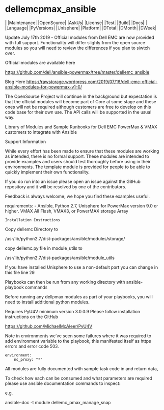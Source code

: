 # dellemcpmax_ansible

| |Maintenance| |OpenSource| |AskUs| |License| |Test| |Build| |Docs|
| |Language| |PyVersions| |Unisphere| |Platform| |DTotal| |DMonth| |DWeek|

Update July 17th 2019 - Official modules from Dell EMC are now provided with full support.  Functionality will differ slighly from the open source modules so you will need to review the differences if you plan to siwtch over.

Official modules are available here

https://github.com/dell/ansible-powermax/tree/master/dellemc_ansible

Blog Here
https://rawstorage.wordpress.com/2019/07/16/dell-emc-official-ansible-modules-for-powermax-v1-0/


The OpenSource Project will continue in the background but expectation is that the official modules will become part of Core at some stage and these ones will not be required although customers are free to develop on this code base for their own use.  The API calls will be supported in the usual way.

Library of Modules and Sample Runbooks for Dell EMC PowerMax &amp; VMAX customers to integrate with Ansible

Support Information

While every effort has been made to ensure that these modules are working as
 intended, there is no formal support.  These modules are intended to 
 provide examples and users should test thoroughly before using in their 
 environments.  The template module is provided for people to be able to 
 quickly implement their own functionality.
 
 If you do run into an issue please open an issue against the GitHub 
 repository and it will be resolved by one of the contributors.
 
 Feedback is always welcome, we hope you find these examples useful. 

requirements:
    - Ansible, Python 2.7, Unisphere for PowerMax version 9.0 or higher. 
    VMAX All Flash, VMAX3, or PowerMAX storage Array
    
    Installation Instructions

Copy dellemc Directory to 

/usr/lib/python2.7/dist-packages/ansible/modules/storage/

copy dellemc.py file in module_utils to 

/usr/lib/python2.7/dist-packages/ansible/module_utils

If you have installed Unisphere to use a non-default port you can change in this file line 29

Playbooks can then be run from any working directory with ansible-playbook commands

Before running any dellpmax modules as part of your playbooks, you will need to install additional python modules.

Requires PyU4V minimum version 3.0.0.9 Please follow installation instructions
 on the GitHub

https://github.com/MichaelMcAleer/PyU4V

Note in environments we've seen some failures where it was required to add environment variable to the playbook, this manifested itself as https errors and error code 503.

    environment:
        no_proxy: "*"


All modules are fully documented with sample task code in and return data, 

To check how each can be consumed and what parameters are required please 
use ansible documentation commands to inspect:

e.g.

ansible-doc -t module dellemc_pmax_manage_snap
